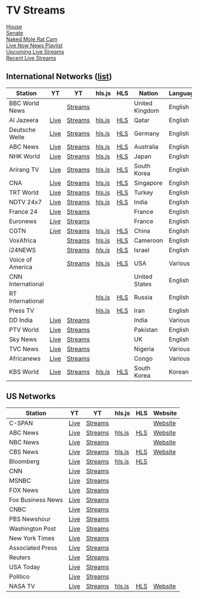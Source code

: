 # TV Streams

<link rel="stylesheet" type="text/css" href="css/markdown.css">
<link rel="shortcut icon" href="ico/favicon.png" type="image/x-icon">

[House](/house.html)  
[Senate](/senate.html)  
[Naked Mole Rat Cam](/nmr.html)  
[Live Now News Playlist](https://www.youtube.com/playlist?list=PL3ZQ5CpNulQmA2Tegc98c0XXJTzuKb0wS)  
[Upcoming Live Streams](https://www.youtube.com/playlist?list=PLU12uITxBEPHHlOIWGAIezbshH82rGpKp)  
[Recent Live Streams](https://www.youtube.com/playlist?list=PLU12uITxBEPFteq84ODnPRJjskBgVQC2M)

## International Networks ([list](https://en.wikipedia.org/wiki/List_of_world_news_channels))

| Station | YT | YT | hls.js | HLS | Nation | Language | Funding | Website | Wikipedia |
| - | - | - | - | - | - | - | - | - | - |
| BBC World News | | [Streams](https://www.youtube.com/channel/UC16niRr50-MSBwiO3YDb3RA/streams) | | | United Kingdom | English | Public | [Website](https://www.bbc.com/news/world_radio_and_tv) | [Wikipedia](https://en.wikipedia.org/wiki/BBC_World_News) |
| Al Jazeera | [Live](https://www.youtube.com/channel/UCNye-wNBqNL5ZzHSJj3l8Bg/live) | [Streams](https://www.youtube.com/channel/UCNye-wNBqNL5ZzHSJj3l8Bg/streams) | [hls.js](/hlsjsvideo.html?stream=https://live-hls-web-aje.getaj.net/AJE/index.m3u8) | [HLS](https://live-hls-web-aje.getaj.net/AJE/index.m3u8) | Qatar | English | Hybrid | [Website](https://www.aljazeera.com/live/) | [Wikipedia](https://en.wikipedia.org/wiki/Al_Jazeera_English) |
| Deutsche Welle | [Live](https://www.youtube.com/channel/UCknLrEdhRCp1aegoMqRaCZg/live) | [Streams](https://www.youtube.com/channel/UCknLrEdhRCp1aegoMqRaCZg/streams) | [hls.js](/hlsjsvideo.html?stream=https://dwamdstream102.akamaized.net/hls/live/2015525/dwstream102/index.m3u8) | [HLS](https://dwamdstream102.akamaized.net/hls/live/2015525/dwstream102/index.m3u8) | Germany | English | Public | [Website](https://www.dw.com/en/media-center/live-tv/s-100825?channel=1) | [Wikipedia](https://en.wikipedia.org/wiki/DW-TV) |
| ABC News | [Live](https://www.youtube.com/channel/UCVgO39Bk5sMo66-6o6Spn6Q/live) | [Streams](https://www.youtube.com/channel/UCVgO39Bk5sMo66-6o6Spn6Q/streams) | [hls.js](/hlsjsvideo.html?stream=https://abc-iview-mediapackagestreams-2.akamaized.net/out/v1/6e1cc6d25ec0480ea099a5399d73bc4b/index.m3u8) | [HLS](https://abc-iview-mediapackagestreams-2.akamaized.net/out/v1/6e1cc6d25ec0480ea099a5399d73bc4b/index.m3u8) | Australia | English | Public | [Website](https://www.abc.net.au/news/) | [Wikipedia](https://en.wikipedia.org/wiki/ABC_News_(Australia)) |
| NHK World | [Live](https://www.youtube.com/channel/UCSPEjw8F2nQDtmUKPFNF7_A/live) | [Streams](https://www.youtube.com/channel/UCSPEjw8F2nQDtmUKPFNF7_A/streams) | [hls.js](/hlsjsvideo.html?stream=https://cdn.nhkworld.jp/www11/nhkworld-tv/domestic/2003459/live.m3u8) | [HLS](https://cdn.nhkworld.jp/www11/nhkworld-tv/domestic/2003459/live.m3u8) | Japan | English | Public | [Website](https://www3.nhk.or.jp/nhkworld/en/live/) | [Wikipedia](https://en.wikipedia.org/wiki/NHK_World-Japan) |
| Arirang TV | [Live](https://www.youtube.com/channel/UC-PHIZjV-oX8H7zD1cCN2NQ/live) | [Streams](https://www.youtube.com/channel/UC-PHIZjV-oX8H7zD1cCN2NQ/streams) | [hls.js](/hlsjsvideo.html?stream=https://amdlive-ch01-ctnd-com.akamaized.net/arirang_1ch/smil:arirang_1ch.smil/master.m3u8) | [HLS](https://amdlive-ch01-ctnd-com.akamaized.net/arirang_1ch/smil:arirang_1ch.smil/master.m3u8) | South Korea | English | Public | [Website](http://www.arirang.co.kr/player/OnAir_TV.asp) | [Wikipedia](https://en.wikipedia.org/wiki/ArirangTV) |
| CNA | [Live](https://www.youtube.com/channel/UC83jt4dlz1Gjl58fzQrrKZg/live) | [Streams](https://www.youtube.com/channel/UC83jt4dlz1Gjl58fzQrrKZg/streams) | [hls.js](/hlsjsvideo.html?stream=https://d2e1asnsl7br7b.cloudfront.net/7782e205e72f43aeb4a48ec97f66ebbe/index.m3u8) | [HLS](https://d2e1asnsl7br7b.cloudfront.net/7782e205e72f43aeb4a48ec97f66ebbe/index.m3u8) | Singapore | English | Hybrid | [Website](https://www.channelnewsasia.com/news/livetv) | [Wikipedia](https://en.wikipedia.org/wiki/CNA_(news_channel)) |
| TRT World | [Live](https://www.youtube.com/channel/UC7fWeaHhqgM4Ry-RMpM2YYw/live) | [Streams](https://www.youtube.com/channel/UC7fWeaHhqgM4Ry-RMpM2YYw/streams) | [hls.js](/hlsjsvideo.html?stream=https://tv-trtworld.medya.trt.com.tr/master.m3u8) | [HLS](https://tv-trtworld.medya.trt.com.tr/master.m3u8) | Turkey | English | Public | [Website](https://www.trtworld.com/live-stream) | [Wikipedia](https://en.wikipedia.org/wiki/TRT_World) |
| NDTV 24x7 | [Live](https://www.youtube.com/channel/UCZFMm1mMw0F81Z37aaEzTUA/live) | [Streams](https://www.youtube.com/channel/UCZFMm1mMw0F81Z37aaEzTUA/streams) | [hls.js](/hlsjsvideo.html?stream=https://ndtv24x7elemarchana.akamaized.net/hls/live/2003678/ndtv24x7/ndtv24x7master.m3u8) | [HLS](https://ndtv24x7elemarchana.akamaized.net/hls/live/2003678/ndtv24x7/ndtv24x7master.m3u8) | India | English | Private | [Website](https://www.ndtv.com/video/live/channel/ndtv24x7) | [Wikipedia](https://en.wikipedia.org/wiki/NDTV_24x7) |
| France 24 | [Live](https://www.youtube.com/channel/UCQfwfsi5VrQ8yKZ-UWmAEFg/live) | [Streams](https://www.youtube.com/channel/UCQfwfsi5VrQ8yKZ-UWmAEFg/streams) | | | France | English | Public | [Website](https://www.france24.com/en/live) | [Wikipedia](https://en.wikipedia.org/wiki/France_24) |
| Euronews | [*Live*](https://www.youtube.com/channel/UCSrZ3UV4jOidv8ppoVuvW9Q/live) | [Streams](https://www.youtube.com/channel/UCSrZ3UV4jOidv8ppoVuvW9Q/streams) | | | France | English | Hybrid | [Website](https://www.euronews.com/) | [Wikipedia](https://en.wikipedia.org/wiki/Euronews) |
| CGTN | [*Live*](https://www.youtube.com/channel/UCgrNz-aDmcr2uuto8_DL2jg/live) | [Streams](www.youtube.com/channel/UCgrNz-aDmcr2uuto8_DL2jg/streams) | [hls.js](/hlsjsvideo.html?stream=https://news.cgtn.com/resource/live/english/cgtn-news.m3u8) | [HLS](https://news.cgtn.com/resource/live/english/cgtn-news.m3u8) | China | English | Public | [Website](https://www.cgtn.com/channel/en.do) | [Wikipedia](https://en.wikipedia.org/wiki/CGTN_(TV_channel)) |
| VoxAfrica | | [Streams](https://www.youtube.com/channel/UCjKNsuxGRnEVhhdri-CtFag/streams) | [hls.js](/hlsjsvideo.html?stream=https://1494836162.rsc.cdn77.org/LS-PRG-59570-1/index.m3u8) | [HLS](https://1494836162.rsc.cdn77.org/LS-PRG-59570-1/index.m3u8) | Cameroon | English | Private | [Website](https://voxafrica.com/) | |
| i24NEWS | | [Streams](https://www.youtube.com/channel/UCvHDpsWKADrDia0c99X37vg/streams) | [*hls.js*](/hlsjsvideo.html?stream=https://bcovlive-a.akamaihd.net/6e3dd61ac4c34d6f8fb9698b565b9f50/eu-central-1/5377161796001/profile_1/chunklist_dvr.m3u8) | [HLS](https://bcovlive-a.akamaihd.net/6e3dd61ac4c34d6f8fb9698b565b9f50/eu-central-1/5377161796001/profile_1/chunklist_dvr.m3u8) | Israel | English | Private | [Website](https://www.i24news.tv/en) | [Wikipedia](https://en.wikipedia.org/wiki/I24NEWS) |
| Voice of America | | [Streams](https://www.youtube.com/channel/UCVSNOxehfALut52NbkfRBaA/streams) | [hls.js](/hlsjsvideo.html?stream=https://voa-ingest.akamaized.net/hls/live/2033874/tvmc06/playlist.m3u8) | [HLS](https://voa-ingest.akamaized.net/hls/live/2033874/tvmc06/playlist.m3u8) | USA | Various | Public | [Website](https://www.voanews.com/live/video/116) | [Wikipedia](https://en.wikipedia.org/wiki/Voice_of_America) |
| CNN International | | | | | United States | English | Private | [Website](https://edition.cnn.com) | [Wikipedia](https://en.wikipedia.org/wiki/CNN_International) |
| RT International |  |  | [hls.js](/hlsjsvideo.html?stream=https://rt-glb.rttv.com/live/rtnews/playlist.m3u8) | [HLS](https://rt-glb.rttv.com/live/rtnews/playlist.m3u8) | Russia | English | Public | [Website](https://www.rt.com/on-air/) | [Wikipedia](https://en.wikipedia.org/wiki/RT_(TV_network)) |
| Press TV | | | [hls.js](/hlsjsvideo.html?stream=https://cdnlive.presstv.ir/cdnlive/smil:cdnlive.smil/playlist.m3u8) | [HLS](https://cdnlive.presstv.ir/cdnlive/smil:cdnlive.smil/playlist.m3u8) | Iran | English | Public | [Website](https://www.presstv.ir/Live) | [Wikipedia](https://en.wikipedia.org/wiki/Press_TV) |
| DD India | [Live](https://www.youtube.com/channel/UCGDQNvybfDDeGTf4GtigXaw/live) | [Streams](https://www.youtube.com/channel/UCGDQNvybfDDeGTf4GtigXaw/streams) | | | India | Various | Public | [Website](https://prasarbharati.gov.in/live-tv/) | [Wikipedia](https://en.wikipedia.org/wiki/DD_India) |
| PTV World | [Live](https://www.youtube.com/channel/UCj-e7yp2_-qE-TPritppZGQ/live) | [Streams](https://www.youtube.com/channel/UCj-e7yp2_-qE-TPritppZGQ/streams) | | | Pakistan | English | Public | [Website](https://ptv.com.pk/ptvWorld) | [Wikipedia](https://en.wikipedia.org/wiki/Pakistan_Television_Corporation) |
| Sky News | [Live](https://www.youtube.com/channel/UCoMdktPbSTixAyNGwb-UYkQ/live) | [Streams](https://www.youtube.com/channel/UCoMdktPbSTixAyNGwb-UYkQ/streams) | | | UK | English | Private | [Website](https://news.sky.com/story/watch-sky-news-live-10315632) | [Wikipedia](https://en.wikipedia.org/wiki/Sky_News#Sky_News_International) |
| TVC News | [Live](https://www.youtube.com/channel/UCgp4A6I8LCWrhUzn-5SbKvA/live) | [Streams](https://www.youtube.com/channel/UCgp4A6I8LCWrhUzn-5SbKvA/streams) | | | Nigeria | Various | Private | [Website](https://tvcnews.tv/live-streaming/) | [Wikipedia](https://en.wikipedia.org/wiki/TVC_News) |
| Africanews | [Live](https://www.youtube.com/channel/UC1_E8NeF5QHY2dtdLRBCCLA/live) | [Streams](https://www.youtube.com/channel/UC1_E8NeF5QHY2dtdLRBCCLA/streams) | | | Congo | Various | Private | [Website](https://www.africanews.com/live/) | [Wikipedia](https://en.wikipedia.org/wiki/Africanews) |
| KBS World | [Live](https://www.youtube.com/channel/UC5BMQOsAB8hKUyHu9KI6yig/live) | [Streams](https://www.youtube.com/channel/UC5BMQOsAB8hKUyHu9KI6yig/streams) | [*hls.js*](/hlsjsvideo.html?stream=https://kbsworld-ott.akamaized.net/hls/live/2002341/kbsworld/master.m3u8) |[HLS](https://kbsworld-ott.akamaized.net/hls/live/2002341/kbsworld/master.m3u8) | South Korea | Korean | Public | [Website](https://kbsworld.kbs.co.kr/index_en.php) | [Wikipedia](https://en.wikipedia.org/wiki/KBS_World_(TV_channel)) |

## US Networks

| Station | YT | YT | hls.js | HLS | Website |
|-|-|-|-|-|-|
| C-SPAN | [Live](https://www.youtube.com/channel/UCb--64Gl51jIEVE-GLDAVTg/live) | [Streams](https://www.youtube.com/channel/UCb--64Gl51jIEVE-GLDAVTg/streams) | | | [Website](https://www.c-span.org/networks/) |
| ABC News | [Live](https://www.youtube.com/channel/UCBi2mrWuNuyYy4gbM6fU18Q/live) | [Streams](https://www.youtube.com/channel/UCBi2mrWuNuyYy4gbM6fU18Q/streams) | [hls.js](/hlsjsvideo.html?stream=https://content.uplynk.com/channel/3324f2467c414329b3b0cc5cd987b6be.m3u8) | [HLS](https://content.uplynk.com/channel/3324f2467c414329b3b0cc5cd987b6be.m3u8) | [Website](https://abcnews.go.com/Live) |
| NBC News | [Live](https://www.youtube.com/channel/UCeY0bbntWzzVIaj2z3QigXg/live) | [Streams](https://www.youtube.com/channel/UCeY0bbntWzzVIaj2z3QigXg/streams) | | | [Website](https://www.nbc.com/live?brand=nbc-news) |
| CBS News | [Live](https://www.youtube.com/channel/UC8p1vwvWtl6T73JiExfWs1g/live) | [Streams](https://www.youtube.com//channel/UC8p1vwvWtl6T73JiExfWs1g/streams) | [hls.js](/hlsjsvideo.html?stream=https://cbsn-us.cbsnstream.cbsnews.com/out/v1/55a8648e8f134e82a470f83d562deeca/master_11.m3u8) | [HLS](https://cbsn-us.cbsnstream.cbsnews.com/out/v1/55a8648e8f134e82a470f83d562deeca/master_11.m3u8) | [Website](https://www.cbsnews.com/live/)|
| Bloomberg | [Live](https://www.youtube.com/channel/UCUMZ7gohGI9HcU9VNsr2FJQ/live) | [Streams](https://www.youtube.com/channel/UCUMZ7gohGI9HcU9VNsr2FJQ/streams) | [hls.js](/hlsjsvideo.html?stream=https://www.bloomberg.com/media-manifest/streams/us.m3u8) | [HLS](https://www.bloomberg.com/media-manifest/streams/us.m3u8) ||
| CNN | [Live](https://www.youtube.com/channel/UCupvZG-5ko_eiXAupbDfxWw/live) | [Streams](https://www.youtube.com/channel/UCupvZG-5ko_eiXAupbDfxWw/streams) ||||
| MSNBC | [Live](https://www.youtube.com/channel/UCaXkIU1QidjPwiAYu6GcHjg/live) | [Streams](https://www.youtube.com/channel/UCaXkIU1QidjPwiAYu6GcHjg/streams) ||||
| FOX News | [Live](https://www.youtube.com/channel/UCXIJgqnII2ZOINSWNOGFThA/live) | [Streams](https://www.youtube.com/channel/UCXIJgqnII2ZOINSWNOGFThA/streams) ||||
| Fox Business News | [Live](https://www.youtube.com/channel/UCCXoCcu9Rp7NPbTzIvogpZg/live) | [Streams](https://www.youtube.com/channel/UCCXoCcu9Rp7NPbTzIvogpZg/streams) ||||
| CNBC | [Live](https://www.youtube.com/channel/UCvJJ_dzjViJCoLf5uKUTwoA/live) | [Streams](https://www.youtube.com/channel/UCvJJ_dzjViJCoLf5uKUTwoA/streams) ||||
| PBS Newshour | [Live](https://www.youtube.com/channel/UC6ZFN9Tx6xh-skXCuRHCDpQ/live) | [Streams](https://www.youtube.com/channel/UC6ZFN9Tx6xh-skXCuRHCDpQ/streams) ||||
| Washington Post | [Live](https://www.youtube.com/channel/UCHd62-u_v4DvJ8TCFtpi4GA/live) | [Streams](https://www.youtube.com/channel/UCHd62-u_v4DvJ8TCFtpi4GA/streams) ||||
| New York Times | [Live](https://www.youtube.com/channel/UCqnbDFdCpuN8CMEg0VuEBqA/live) | [Streams](https://www.youtube.com/channel/UCqnbDFdCpuN8CMEg0VuEBqA/streams) ||||
| Associated Press | [Live](https://www.youtube.com/channel/UC52X5wxOL_s5yw0dQk7NtgA/live) | [Streams](https://www.youtube.com/channel/UC52X5wxOL_s5yw0dQk7NtgA/streams) ||||
| Reuters | [Live](https://www.youtube.com/channel/UChqUTb7kYRX8-EiaN3XFrSQ/live) | [Streams](https://www.youtube.com/channel/UChqUTb7kYRX8-EiaN3XFrSQ/streams) ||||
| USA Today | [Live](https://www.youtube.com/channel/UCP6HGa63sBC7-KHtkme-p-g/live) | [Streams](https://www.youtube.com/channel/UCP6HGa63sBC7-KHtkme-p-g/streams) ||||
| Politico | [Live](https://www.youtube.com/channel/UCgjtvMmHXbutALaw9XzRkAg/live) | [Streams](https://www.youtube.com/channel/UCgjtvMmHXbutALaw9XzRkAg/streams) ||||
| NASA TV | [Live](https://www.youtube.com/channel/UCLA_DiR1FfKNvjuUpBHmylQ/live) | [Streams](https://www.youtube.com/channel/UCLA_DiR1FfKNvjuUpBHmylQ/streams) | [hls.js](/hlsjsvideo.html?stream=https://ntv1.akamaized.net/hls/live/2014075/NASA-NTV1-HLS/master.m3u8) | [HLS](https://ntv1.akamaized.net/hls/live/2014075/NASA-NTV1-HLS/master.m3u8) | [Website](https://www.nasa.gov/multimedia/nasatv/#public) |